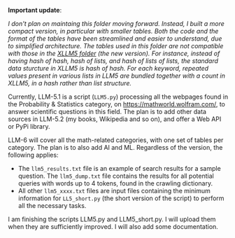 <b>Important update</b>: <p>
<i>I don't plan on maintaing this folder moving forward. Instead, I built a more compact version, in particular with smaller tables. Both the code and the format of the tables have been streamlined and easier to understand, due to simplified architecture. The tables used in this folder are not compatible with those in the <a href="https://github.com/VincentGranville/Large-Language-Models/tree/main/xllm5">XLLM5 folder</a> (the new version). For instance, instead of having hash of hash, hash of lists, and hash of lists of lists, the standard data sturcture in XLLM5 is hash of hash. For each keyword, repeated values present in various lists in LLM5 are bundled together with a count in XLLM5, in a hash rather than list structure.</i>

Currently, LLM-5.1 is a script (<code>LLM5.py</code>) processing all the webpages found in the Probability & Statistics category, on https://mathworld.wolfram.com/, to answer scientific questions in this field. The plan is to add other data sources in LLM-5.2 (my books, Wikipedia and so on), and offer a Web API or PyPi library. 

LLM-6 will cover all the math-related categories, with one set of tables per category. The plan is to also add AI and ML. Regardless of the version, the following applies:

<ul>
  <li> The <code>llm5_results.txt</code> file is an example of search results for a sample question. The <code>llm5_dump.txt</code> file contains the results for all potential queries with words up to 4 tokens, found in the crawling dictionary.</li>
  <li>All other <code>llm5_xxxx.txt</code> files are input files containing the minimum information for <code>LL5_short.py</code> (the short version of the script) to perform all the necessary tasks.</li>
</ul>

I am finishing the scripts LLM5.py and LLM5_short.py. I will upload them when they are sufficiently improved. I will also add some documentation.
